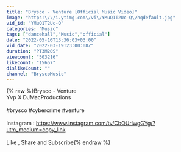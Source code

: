 ```yaml
---
title: "Brysco - Venture [Official Music Video]"
image: "https:\/\/i.ytimg.com\/vi\/YMuQ1T2Uc-Q\/hqdefault.jpg"
vid_id: "YMuQ1T2Uc-Q"
categories: "Music"
tags: ["dancehall","Music","official"]
date: "2022-05-16T13:36:03+03:00"
vid_date: "2022-03-19T23:00:08Z"
duration: "PT3M20S"
viewcount: "503216"
likeCount: "15657"
dislikeCount: ""
channel: "BryscoMusic"
---
```

{% raw %}Brysco - Venture<br />Yvp X DJMacProductions<br /><br />#brysco #cybercrime #venture <br /><br />Instagram : <a rel="nofollow" target="blank" href="https://www.instagram.com/tv/CbQUrlwgGYg/?utm_medium=copy_link">https://www.instagram.com/tv/CbQUrlwgGYg/?utm_medium=copy_link</a><br /><br />Like , Share and Subscribe{% endraw %}
